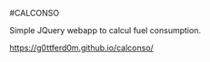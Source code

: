 #CALCONSO  

Simple JQuery webapp to calcul fuel consumption.

https://g0ttferd0m.github.io/calconso/
